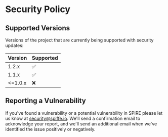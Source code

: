 # Security Policy

## Supported Versions

Versions of the project that are currently being supported with security updates:

| Version | Supported          |
|---------|--------------------|
| 1.2.x   | :white_check_mark: |
| 1.1.x   | :white_check_mark: |
| <=1.0.x | :x:                |

## Reporting a Vulnerability

If you've found a vulnerability or a potential vulnerability in SPIRE please let
us know at security@spiffe.io. We'll send a confirmation email to acknowledge
your report, and we'll send an additional email when we've identified the issue
positively or negatively.
